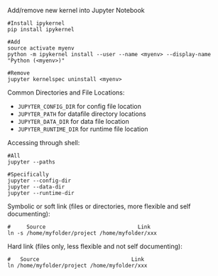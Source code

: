 Add/remove new kernel into Jupyter Notebook
```shell
#Install ipykernel
pip install ipykernel

#Add
source activate myenv  
python -m ipykernel install --user --name <myenv> --display-name "Python (<myenv>)"

#Remove
jupyter kernelspec uninstall <myenv>
``` 

Common Directories and File Locations:

  * `JUPYTER_CONFIG_DIR` for config file location  
  * `JUPYTER_PATH` for datafile directory locations  
  * `JUPYTER_DATA_DIR` for data file location  
  * `JUPYTER_RUNTIME_DIR` for runtime file location  

Accessing through shell:
```shell
#All
jupyter --paths

#Specifically
jupyter --config-dir
jupyter --data-dir
jupyter --runtime-dir
```

Symbolic or soft link (files or directories, more flexible and self documenting):
```shell
#     Source                             Link
ln -s /home/myfolder/project /home/myfolder/xxx
```
Hard link (files only, less flexible and not self documenting):
```shell
#   Source                             Link
ln /home/myfolder/project /home/myfolder/xxx
```
